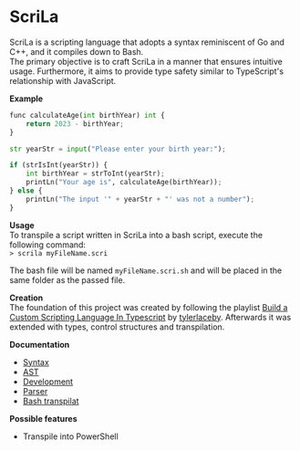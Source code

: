 # ScriLa

ScriLa is a scripting language that adopts a syntax reminiscent of Go and C++, and it compiles down to Bash.  
The primary objective is to craft ScriLa in a manner that ensures intuitive usage. Furthermore, it aims to provide type safety similar to TypeScript's relationship with JavaScript.

**Example**  
```Python
func calculateAge(int birthYear) int {
    return 2023 - birthYear;
}

str yearStr = input("Please enter your birth year:");

if (strIsInt(yearStr)) {
    int birthYear = strToInt(yearStr);
    printLn("Your age is", calculateAge(birthYear));
} else {
    printLn("The input '" + yearStr + "' was not a number");
}
```

**Usage**  
To transpile a script written in ScriLa into a bash script, execute the following command:  
`> scrila myFileName.scri`  

The bash file will be named `myFileName.scri.sh` and will be placed in the same folder as the passed file.

**Creation**  
The foundation of this project was created by following the playlist [Build a Custom Scripting Language In Typescript](https://www.youtube.com/playlist?list=PL_2VhOvlMk4UHGqYCLWc6GO8FaPl8fQTh) by [tylerlaceby](https://www.youtube.com/@tylerlaceby). Afterwards it was extended with types, control structures and transpilation.

**Documentation**  
- [Syntax](doc/Syntax.md)
- [AST](doc/AST.md)
- [Development](doc/Development.md)
- [Parser](doc/Parser.md)
- [Bash transpilat](doc/BashTranspilat.md)

**Possible features**  
- Transpile into PowerShell
